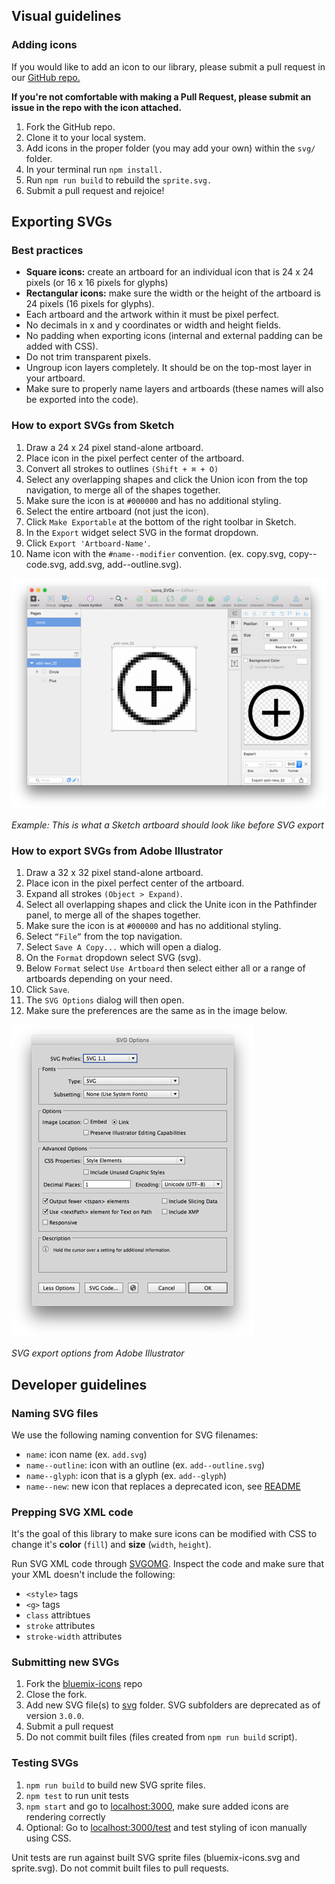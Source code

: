 ## Visual guidelines
### Adding icons
If you would like to add an icon to our library, please submit a pull request in our [GitHub repo.](https://github.com/carbon-design-system/design-kit)

**If you're not comfortable with making a Pull Request, please submit an issue in the repo with the icon attached.**

1. Fork the GitHub repo.
2. Clone it to your local system.
3. Add icons in the proper folder (you may add your own) within the `svg/` folder.
4. In your terminal run `npm install.`
5. Run `npm run build` to rebuild the `sprite.svg.`
6. Submit a pull request and rejoice!


## Exporting SVGs
### Best practices
* **Square icons:** create an artboard for an individual icon that is 24 x 24 pixels (or 16 x 16 pixels for glyphs)
* **Rectangular icons:** make sure the width or the height of the artboard is 24 pixels (16 pixels for glyphs).
* Each artboard and the artwork within it must be pixel perfect.
* No decimals in x and y coordinates or width and height fields.
* No padding when exporting icons (internal and external padding can be added with CSS).
* Do not trim transparent pixels.
* Ungroup icon layers completely. It should be on the top-most layer in your artboard.
* Make sure to properly name layers and artboards (these names will also be exported into the code).

### How to export SVGs from Sketch
1. Draw a 24 x 24 pixel stand-alone artboard.
2. Place icon in the pixel perfect center of the artboard.
3. Convert all strokes to outlines `(Shift + ⌘ + O)`
4. Select any overlapping shapes and click the Union icon from the top navigation, to merge all of the shapes together.
5. Make sure the icon is at `#000000` and has no additional styling.
6. Select the entire artboard (not just the icon).
7. Click `Make Exportable` at the bottom of the right toolbar in Sketch.
8. In the `Export` widget select SVG in the format dropdown.
9. Click `Export 'Artboard-Name'`.
10. Name icon with the `#name--modifier` convention. (ex. copy.svg, copy--code.svg, add.svg, add--outline.svg).

![export icons from Sketch](images/icon-contribution-1.png)

_Example: This is what a Sketch artboard should look like before SVG export_


### How to export SVGs from Adobe Illustrator
1. Draw a 32 x 32 pixel stand-alone artboard.
2. Place icon in the pixel perfect center of the artboard.
3. Expand all strokes `(Object > Expand)`.
4. Select all overlapping shapes and click the Unite icon in the Pathfinder panel, to merge all of the shapes together.
5. Make sure the icon is at `#000000` and has no additional styling.
6. Select `“File”` from the top navigation.
7. Select `Save A Copy...` which will open a dialog.
8. On the `Format` dropdown select SVG (svg).
9. Below `Format` select `Use Artboard` then select either all or a range of artboards depending on your need.
10. Click `Save`.
11. The `SVG Options` dialog will then open.
12. Make sure the preferences are the same as in the image below.

![export icons from Illustrator](images/icon-contribution-2.png)

_SVG export options from Adobe Illustrator_

## Developer guidelines

### Naming SVG files

We use the following naming convention for SVG filenames:

* `name`: icon name (ex. `add.svg`)
* `name--outline`: icon with an outline (ex. `add--outline.svg`)
* `name--glyph`: icon that is a glyph (ex. `add--glyph`)
* `name--new`: new icon that replaces a deprecated icon, see [README](https://github.ibm.com/Bluemix/bluemix-icons#skull-deprecated-in-3x)

### Prepping SVG XML code

It's the goal of this library to make sure icons can be modified with CSS to change it's __color__ (`fill`) and __size__ (`width`, `height`).  

Run SVG XML code through [SVGOMG](https://jakearchibald.github.io/svgomg/).
Inspect the code and make sure that your XML doesn't include the following:

- `<style>` tags
- `<g>` tags
- `class` attribtues
- `stroke` attributes
- `stroke-width` attributes

### Submitting new SVGs

1. Fork the [bluemix-icons](https://github.ibm.com/Bluemix/bluemix-icons) repo
2. Close the fork.
3. Add new SVG file(s) to [svg](https://github.ibm.com/Bluemix/bluemix-icons/tree/master/svg) folder. SVG subfolders are deprecated as of version `3.0.0`.
4. Submit a pull request
5. Do not commit built files (files created from `npm run build` script).


### Testing SVGs

1. `npm run build` to build new SVG sprite files.
2. `npm test` to run unit tests
3. `npm start` and go to [localhost:3000](http://localhost:3000/), make sure added icons are rendering correctly
4. Optional: Go to [localhost:3000/test](http://localhost:3000/test) and test styling of icon manually using CSS.


Unit tests are run against built SVG sprite files (bluemix-icons.svg and sprite.svg).
Do not commit built files to pull requests.
